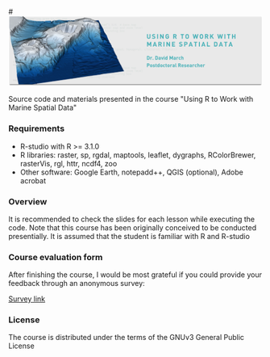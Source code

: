 #![r-marine](https://github.com/dmarch/r-marine/blob/master/docs/heading.png?raw=true)

Source code and materials presented in the course "Using R to Work with Marine Spatial Data"


### Requirements
* R-studio with R >= 3.1.0
* R libraries: raster, sp, rgdal, maptools, leaflet, dygraphs, RColorBrewer, rasterVis, rgl, httr, ncdf4, zoo
* Other software: Google Earth, notepadd++, QGIS (optional), Adobe acrobat

### Overview
It is recommended to check the slides for each lesson while executing the code. Note that this course has been originally conceived to be conducted presentially. It is assumed that the student is familiar with R and R-studio


### Course evaluation form
After finishing the course, I would be most grateful if you could provide your feedback through an anonymous survey:

[Survey link](https://goo.gl/forms/QfFRNWo7Tbpiu2dx1)

### License
The course is distributed under the terms of the GNUv3 General Public License